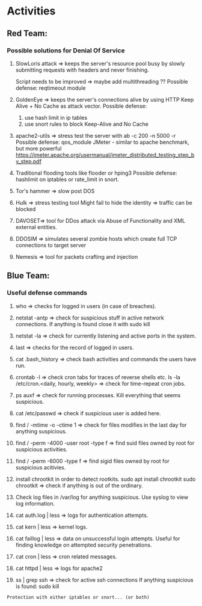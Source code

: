 # Activities


## Red Team:

### Possible solutions for Denial Of Service
  1. SlowLoris attack => keeps the server's resource pool busy by slowly submitting requests with headers
    and never finishing.
    
     Script needs to be improved => maybe add multithreading ??
     Possible defense: reqtimeout module

  2. GoldenEye => keeps the server's connections alive by using HTTP Keep Alive + No Cache as attack vector.
    Possible defense:
        1. use hash limit in ip tables
        2. use snort rules to block Keep-Alive and No Cache

  3. apache2-utils => stress test the server with ab -c 200 -n 5000 -r <url>
    Possible defense: qos_module
     JMeter - similar to apache benchmark, but more powerful
     https://jmeter.apache.org/usermanual/jmeter_distributed_testing_step_by_step.pdf

  4. Traditional flooding tools like flooder or hping3
    Possible defense: hashlimit on iptables or rate_limit in snort.

  5. Tor's hammer => slow post DOS
  6. Hulk => stress testing tool
        Might fail to hide the identity => traffic can be blocked
  7. DAVOSET=> tool for DDos attack via Abuse of Functionality and XML external entities.
  8. DDOSIM => simulates several zombie hosts which create full TCP connections to target server
  9. Nemesis => tool for packets crafting and injection


## Blue Team:

### Useful defense commands
    
   1. who => checks for logged in users (in case of breaches).
   
   2. netstat -antp => check for suspicious stuff in active network connections.
        If anything is found close it with sudo kill <pid>
        
   3. netstat -la => check for currently listening and active ports in the system.
   
   4. last => checks for the record of logged in users.
   
   5. cat .bash_history => check bash activities and commands the users have run.
   
   6. crontab -l => check cron tabs for traces of reverse shells etc.
        ls -la /etc/cron.<daily, hourly, weekly> => check for time-repeat cron jobs.
        
   7. ps auxf => check for running processes. Kill everything that seems suspicious.
   
   8. cat /etc/passwd => check if suspicious user is added here.
   
   9. find / -mtime -o -ctime 1 => check for files modifies in the last day for anything suspicious.
   
   10. find / -perm -4000 -user root -type f => find suid files owned by root for suspicious activities.
   
   11. find / -perm -6000 -type f => find sigid files owned by root for suspicious acitivies.
   
   12. install chrootkit in order to detect rootkits.
            sudo apt install chrootkit
            sudo chrootkit => check if anything is out of the ordinary.
            
   13. Check log files in /var/log for anything suspicious.
            Use syslog to view log information.
            
   14. cat auth.log | less => logs for authentication attempts.
   
   15. cat kern | less => kernel logs.
   
   16. cat faillog | less => data on unsuccessful login attempts. Useful for finding knowledge on attempted
            security penetrations.
            
   17. cat cron | less => cron related messages.
   
   18. cat httpd | less => logs for apache2
   
   19. ss | grep ssh => check for active ssh connections
            If anything suspicious is found: sudo kill <pid of ssh session>

    Protection with either iptables or snort... (or both)
